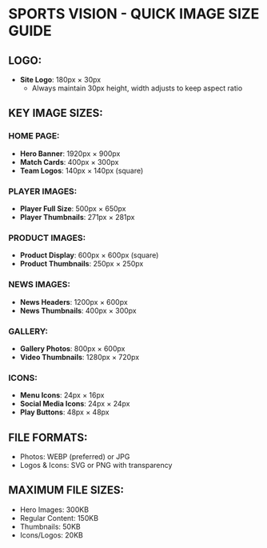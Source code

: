 # SPORTS VISION - QUICK IMAGE SIZE GUIDE

## LOGO:
- **Site Logo**: 180px × 30px
  - Always maintain 30px height, width adjusts to keep aspect ratio

## KEY IMAGE SIZES:

### HOME PAGE:
- **Hero Banner**: 1920px × 900px
- **Match Cards**: 400px × 300px 
- **Team Logos**: 140px × 140px (square)

### PLAYER IMAGES:
- **Player Full Size**: 500px × 650px
- **Player Thumbnails**: 271px × 281px

### PRODUCT IMAGES:
- **Product Display**: 600px × 600px (square)
- **Product Thumbnails**: 250px × 250px

### NEWS IMAGES:
- **News Headers**: 1200px × 600px
- **News Thumbnails**: 400px × 300px

### GALLERY:
- **Gallery Photos**: 800px × 600px
- **Video Thumbnails**: 1280px × 720px

### ICONS:
- **Menu Icons**: 24px × 16px
- **Social Media Icons**: 24px × 24px
- **Play Buttons**: 48px × 48px

## FILE FORMATS:
- Photos: WEBP (preferred) or JPG
- Logos & Icons: SVG or PNG with transparency

## MAXIMUM FILE SIZES:
- Hero Images: 300KB
- Regular Content: 150KB
- Thumbnails: 50KB
- Icons/Logos: 20KB 